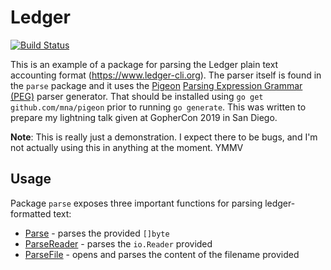 Ledger
======

[![Build Status](https://dev.azure.com/tim0375/tim/_apis/build/status/timraymond.ledger?branchName=master)](https://dev.azure.com/tim0375/tim/_build/latest?definitionId=2&branchName=master)

This is an example of a package for parsing the Ledger plain text accounting
format (https://www.ledger-cli.org). The parser itself is found in the `parse`
package and it uses the [Pigeon](https://github.com/mna/pigeon) [Parsing Expression
Grammar (PEG)](https://en.wikipedia.org/wiki/Parsing_expression_grammar) parser
generator. That should be installed using `go get github.com/mna/pigeon` prior
to running `go generate`. This was written to prepare my lightning talk given
at GopherCon 2019 in San Diego.

**Note**: This is really just a demonstration. I expect there to be bugs, and
I'm not actually using this in anything at the moment. YMMV

Usage
-----

Package `parse` exposes three important functions for parsing ledger-formatted
text:

* [Parse](https://godoc.org/github.com/timraymond/ledger/parse#Parse) - parses the provided `[]byte`
* [ParseReader](https://godoc.org/github.com/timraymond/ledger/parse#ParseReader) - parses the `io.Reader` provided
* [ParseFile](https://godoc.org/github.com/timraymond/ledger/parse#ParseFile) - opens and parses the content of the filename provided

